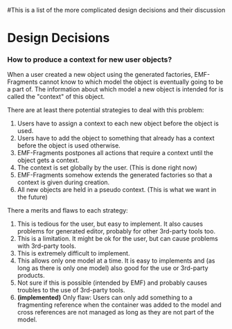 #This is a list of the more complicated design decisions and their discussion

# Design Decisions #

### How to produce a context for new user objects? ###

When a user created a new object using the generated factories, EMF-Fragments cannot know to which model the object is eventually going to be a part of. The information about which model a new object is intended for is called the "context" of this object.

There are at least there potential strategies to deal with this problem:
  1. Users have to assign a context to each new object before the object is used.
  1. Users have to add the object to something that already has a context before the object is used otherwise.
  1. EMF-Fragments postpones all actions that require a context until the object gets a context.
  1. The context is set globally by the user. (This is done right now)
  1. EMF-Fragments somehow extends the generated factories so that a context is given during creation.
  1. All new objects are held in a pseudo context. (This is what we want in the future)

There a merits and flaws to each strategy:
  1. This is tedious for the user, but easy to implement. It also causes problems for generated editor, probably for other 3rd-party tools too.
  1. This is a limitation. It might be ok for the user, but can cause problems with 3rd-party tools.
  1. This is extremely difficult to implement.
  1. This allows only one model at a time. It is easy to implements and (as long as there is only one model) also good for the use or 3rd-party products.
  1. Not sure if this is possible (intended by EMF) and probably causes troubles to the use of 3rd-party tools.
  1. **(implemented)** Only flaw: Users can only add something to a fragmenting reference when the container was added to the model and cross references are not managed as long as they are not part of the model.